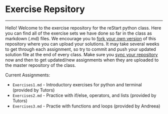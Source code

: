 # Exercise Repsitory

---

Hello! Welcome to the exercise repository for the reStart python class. Here you can find all of the exercise sets we have done so far in the class as markdown (.md) files. We encourage you to [fork your own version](https://help.github.com/articles/fork-a-repo/) of this repository where you can upload your solutions. It may take several weeks to get through each assignment, so try to commit and push your updated solution file at the end of every class. Make sure you [sync your repository](https://help.github.com/articles/syncing-a-fork/) now and then to get updated/new assignments when they are uploaded to the master repository of the class. 

Current Assignments:
* `Exercises1.md` - Introductory exercises for python and terminal (provided by Tutors)
* `Exercises2.md` - Practice with if/else, operators, and lists (provided by Tutors)
* `Exercises3.md` - Practie with functions and loops (provided by Andreea)
